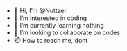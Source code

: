 - 👋 Hi, I’m @Nuttzer
- 👀 I’m interested in coding
- 🌱 I’m currently learning nothing
- 💞️ I’m looking to collaborate on codes 
- 📫 How to reach me, dont

<!---
Nuttzer/Nuttzer is a ✨ special ✨ repository because its `README.md` (this file) appears on your GitHub profile.
You can click the Preview link to take a look at your changes.
--->
